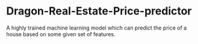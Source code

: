 # Dragon-Real-Estate-Price-predictor
A highly trained machine learning model which can predict the price of a house based on some given set of features.
